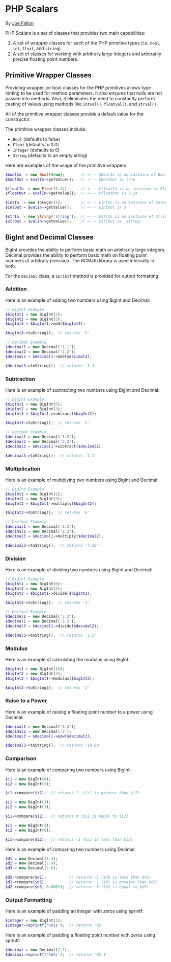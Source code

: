 PHP Scalars
===========

By [Joe Fallon](http://blog.joefallon.net) 

PHP Scalars is a set of classes that provides two main capabilities:

1.  A set of wrapper classes for each of the PHP primitive types (i.e. `bool`, `int`,
    `float`, and `string`).
2.  A set of classes for working with arbitrary large integers and arbitrarily precise
    floating point numbers.


Primitive Wrapper Classes
-------------------------

Providing wrapper (or box) classes for the PHP primitives allows type hinting to be used
for method parameters. It also ensures that nulls are not passed into methods. Also, it
eliminates the need to constantly perform casting of values using methods like
`intval()`, `floatval()`, and `strval()`.

All of the primitive wrapper classes provide a default value for the constructor.

The primitive wrapper classes include:
*   `Bool` (defaults to false)
*   `Float` (defaults to 0.0)
*   `Integer` (defaults to 0)
*   `String` (defaults to an empty string)

Here are examples of the usage of the primitive wrappers:

```php
$boolIn  = new Bool(true);       // <--- $boolIn is an instance of Bool
$boolOut = $valIn->getValue();   // <--- $boolOut is true

$floatIn  = new Float(3.14);     // <--- $floatIn is an instance of Float
$floatOut = $valIn->getValue();  // <--- $floatOut is 3.14

$intIn  = new Integer(5);        // <--- $intIn is an instance of Integer
$intOut = $valIn->getValue();    // <--- $intOut is 5

$strIn  = new String('string');  // <--- $strIn is an instance of String
$strOut = $valIn->getValue();    // <--- $strOut is 'string'
```

BigInt and Decimal Classes
--------------------------

BigInt provides the ability to perform basic math on arbitrarily large integers. Decimal
provides the ability to perform basic math on floating point numbers of arbitrary
precision. The BCMath library is used internally in both.

For the `Decimal` class, a `sprintf` method is provided for output formatting.

### Addition

Here is an example of adding two numbers using BigInt and Decimal:

```php
// BigInt Example
$bigInt1 = new BigInt(2);
$bigInt2 = new BigInt(3);
$bigInt3 = $bigInt1->add($bigInt2);

$bigInt3->toString();  // returns '5'

// Decimal Example
$decimal1 = new Decimal('1.1');
$decimal2 = new Decimal('2.2');
$decimal3 = $decimal1->add($decimal2);

$decimal3->toString();  // returns '3.3'
```

### Subtraction

Here is an example of subtracting two numbers using BigInt and Decimal:

```php
// BigInt Example
$bigInt1 = new BigInt(5);
$bigInt2 = new BigInt(3);
$bigInt3 = $bigInt1->subtract($bigInt2);

$bigInt3->toString();  // returns '2'

// Decimal Example
$decimal1 = new Decimal('3.3');
$decimal2 = new Decimal('2.2');
$decimal3 = $decimal1->subtract($decimal2);

$decimal3->toString();  // returns '1.1'
```

### Multiplication

Here is an example of multiplying two numbers using BigInt and Decimal:

```php
// BigInt Example
$bigInt1 = new BigInt(2);
$bigInt2 = new BigInt(3);
$bigInt3 = $bigInt1->multiply($bigInt2);

$bigInt3->toString();  // returns '6'

// Decimal Example
$decimal1 = new Decimal('3.3');
$decimal2 = new Decimal('2.2');
$decimal3 = $decimal1->multiply($decimal2);

$decimal3->toString();  // returns '7.26'
```

### Division

Here is an example of dividing two numbers using BigInt and Decimal:

```php
// BigInt Example
$bigInt1 = new BigInt(6);
$bigInt2 = new BigInt(2);
$bigInt3 = $bigInt1->divide($bigInt2);

$bigInt3->toString();  // returns '3'

// Decimal Example
$decimal1 = new Decimal('3.3');
$decimal2 = new Decimal('2.2');
$decimal3 = $decimal1->divide($decimal2);

$decimal3->toString();  // returns '1.5'
```

### Modulus

Here is an example of calculating the modulus using BigInt:

```php
$bigInt1 = new BigInt(10);
$bigInt2 = new BigInt(3);
$bigInt3 = $bigInt1->modulus($bigInt2);

$bigInt3->toString();  // returns '1'
```

### Raise to a Power

Here is an example of raising a floating point number to a power using Decimal:

```php
$decimal1 = new Decimal('3.3');
$decimal2 = new Decimal('2');
$decimal3 = $decimal1->pow($decimal2);

$decimal3->toString();  // returns '10.89'
```

### Comparison

Here is an example of comparing two numbers using BigInt:

```php
$i1 = new BigInt(6);
$i2 = new BigInt(3);

$i1->compare($i2);  // returns 1  ($i1 is greater than $i2)

$i1 = new BigInt(3);
$i2 = new BigInt(3);

$i1->compare($i2);  // returns 0 ($i1 is equal to $i2)

$i1 = new BigInt(3);
$i2 = new BigInt(6);

$i1->compare($i2);  // returns -1 ($i1 is less than $i2)
```

Here is an example of comparing two numbers using Decimal:

```php
$d1 = new Decimal(3.3);
$d2 = new Decimal(2.0);
$d3 = new Decimal(2.0);

$d2->compare($d1);          // returns -1 ($d2 is less than $d1)
$d1->compare($d2);          // returns  1 ($d1 is greater than $d2)
$d2->compare($d3, 0.0001);  // returns  0 ($d2 is equal to $d3)
```

### Output Formatting

Here is an example of padding an integer with zeros using sprintf:

```php
$integer = new BigInt(2);
$integer->sprintf('%02s');  // returns '02'
```

Here is an example of padding a floating point number with zeros using sprintf:

```php
$decimal = new Decimal(2.1);
$decimal->sprintf('%04s');  // returns '02.1'
```

